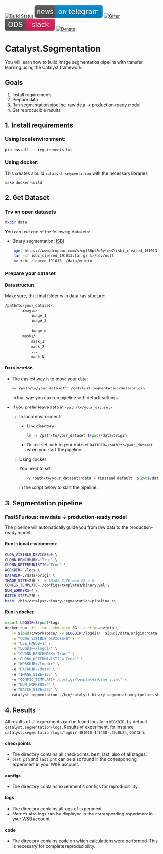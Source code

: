 [![Build Status](https://travis-ci.com/catalyst-team/segmentation.svg?branch=master)](https://travis-ci.com/catalyst-team/segmentation)
[![Telegram](./pics/telegram.svg)](https://t.me/catalyst_team)
[![Gitter](https://badges.gitter.im/catalyst-team/community.svg)](https://gitter.im/catalyst-team/community?utm_source=badge&utm_medium=badge&utm_campaign=pr-badge)
[![Slack](./pics/slack.svg)](https://opendatascience.slack.com/messages/CGK4KQBHD)
[![Donate](https://raw.githubusercontent.com/catalyst-team/catalyst-pics/master/third_party_pics/patreon.png)](https://www.patreon.com/catalyst_team)

# Catalyst.Segmentation

You will learn how to build image segmentation pipeline with transfer learning using the Catalyst framework.

## Goals
1. Install requirements
2. Prepare data
3. Run segmentation pipeline: raw data → production-ready model
4. Get reproducible results

## 1. Install requirements

### Using local environment: 

```bash
pip install -r requirements.txt
```

### Using docker:

This creates a build `catalyst-segmentation` with the necessary libraries:
```bash
make docker-build
```

## 2. Get Dataset

### Try on open datasets

```bash
mkdir data
```
You can use one of the following datasets:

* Binary segmentation: [ISBI](https://biomedicalimaging.org/2015/program/isbi-challenges/)
```bash
    wget https://www.dropbox.com/s/cgf66pl8u0ytow7/isbi_cleared_191013.tar.gz
    tar -xf isbi_cleared_191013.tar.gz &>/dev/null
    mv isbi_cleared_191013 ./data/origin
```

###  Prepare your dataset

#### Data structure
Make sure, that final folder with data has stucture:
```bash
/path/to/your_dataset/
        images/
            image_1
            image_2
            ...
            image_N
        masks/
            mask_1
            mask_2
            ...
            mask_N
```
#### Data location

* The easiest way is to move your data:
    ```bash
    mv /path/to/your_dataset/* /catalyst.segmentation/data/origin 
    ``` 
    In that way you can run pipeline with default settings. 

* If you prefer leave data in `/path/to/your_dataset/` 
    * In local environment:
        * Link directory
            ```bash
            ln -s /path/to/your_dataset $(pwd)/data/origin
            ```
         * Or just set path to your dataset `DATADIR=/path/to/your_dataset` when you start the pipeline.

    * Using docker

        You need to set:
        ```bash
           -v /path/to/your_dataset:/data \ #instead default  $(pwd)/data/origin:/data
         ```
        in the script below to start the pipeline.

## 3. Segmentation pipeline
### Fast&Furious: raw data → production-ready model

The pipeline will automatically guide you from raw data to the production-ready model. 

#### Run in local environment: 

```bash	
CUDA_VISIBLE_DEVICES=0 \	
CUDNN_BENCHMARK="True" \	
CUDNN_DETERMINISTIC="True" \	
WORKDIR=./logs \	
DATADIR=./data/origin \	
IMAGE_SIZE=256 \  # IMAGE_SIZE mod 32 = 0	
CONFIG_TEMPLATE=./configs/templates/binary.yml \	
NUM_WORKERS=4 \	
BATCH_SIZE=256 \	
bash ./bin/catalyst-binary-segmentation-pipeline.sh	
```

#### Run in docker:

```bash
export LOGDIR=$(pwd)/logs
docker run -it --rm --shm-size 8G --runtime=nvidia \
   -v $(pwd):/workspace/ -v $LOGDIR:/logdir/  $(pwd)/data/origin:/data \
   -e "CUDA_VISIBLE_DEVICES=0" \
   -e "USE_WANDB=1" \
   -e "LOGDIR=/logdir" \
   -e "CUDNN_BENCHMARK='True'" \	
   -e "CUDNN_DETERMINISTIC='True'" \	
   -e "WORKDIR=/logdir" \	
   -e "DATADIR=/data" \	
   -e "IMAGE_SIZE=256" \	
   -e "CONFIG_TEMPLATE=./configs/templates/binary.yml" \	
   -e "NUM_WORKERS=4" \	
   -e "BATCH_SIZE=256" \	
   catalyst-segmentation ./bin/catalyst-binary-segmentation-pipeline.sh
```

## 4. Results
All results of all experiments can be found locally in `WORKDIR`, by default `catalyst.segmentation/logs`. Results of experiment, for instance `catalyst.segmentation/logs/logdir-191010-141450-c30c8b84`, contain:

#### checkpoints
*  The directory contains all checkpoints: best, last, also of all stages.
* `best.pth` and `last.pht` can be also found in the corresponding experiment in your W&B account.

#### configs
*  The directory contains experiment\`s configs for reproducibility.

#### logs 
* The directory contains all logs of experiment. 
* Metrics also logs can be displayed in the corresponding experiment in your W&B account.

#### code
*  The directory contains code on which calculations were performed. This is necessary for complete reproducibility.
